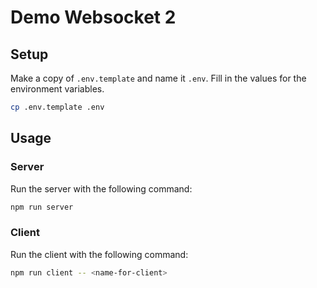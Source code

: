 # Demo Websocket 2

## Setup

Make a copy of `.env.template` and name it `.env`. Fill in the values for the environment variables.

```bash
cp .env.template .env
```

## Usage

### Server

Run the server with the following command:

```bash
npm run server
```

### Client

Run the client with the following command:

```bash
npm run client -- <name-for-client>
```
